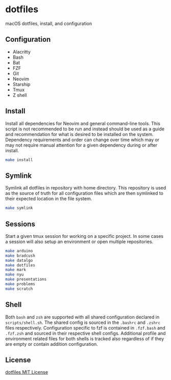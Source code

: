 # dotfiles

macOS dotfiles, install, and configuration

## Configuration

- Alacritty
- Bash
- Bat
- FZF
- Git
- Neovim
- Starship
- Tmux
- Z shell

## Install

Install all dependencies for Neovim and general command-line tools. This
script is not recommended to be run and instead should be used as a guide and
recommendation for what is desired to be installed on the system. Dependency
requirements and order can change over time which may or may not require manual
attention for a given dependency during or after install.

``` sh
make install
```

## Symlink

Symlink all dotfiles in repository with home directory. This repository is used
as the source of truth for all configuration files which are then symlinked to
their expected location in the file system.

``` sh
make symlink
```

## Sessions

Start a given tmux session for working on a specific project. In some cases a
session will also setup an environment or open multiple repositories.

``` sh
make arduino
make bradcush
make datalgo
make dotfiles
make mark
make nyu
make presentations
make problems
make scratch
```

## Shell

Both `bash` and `zsh` are supported with all shared configuration declared in
`scripts/shell.sh`. The shared config is sourced in the `.bashrc` and `.zshrc`
files respectively. Configuration specific to fzf is contained in `.fzf.bash`
and `.fzf.zsh` and sourced in their respective shell configs. Additional
profile and environment related files for both shells is tracked also
regardless of if they are empty or contain addition configuration.

## License

[dotfiles MIT License](LICENSE)
